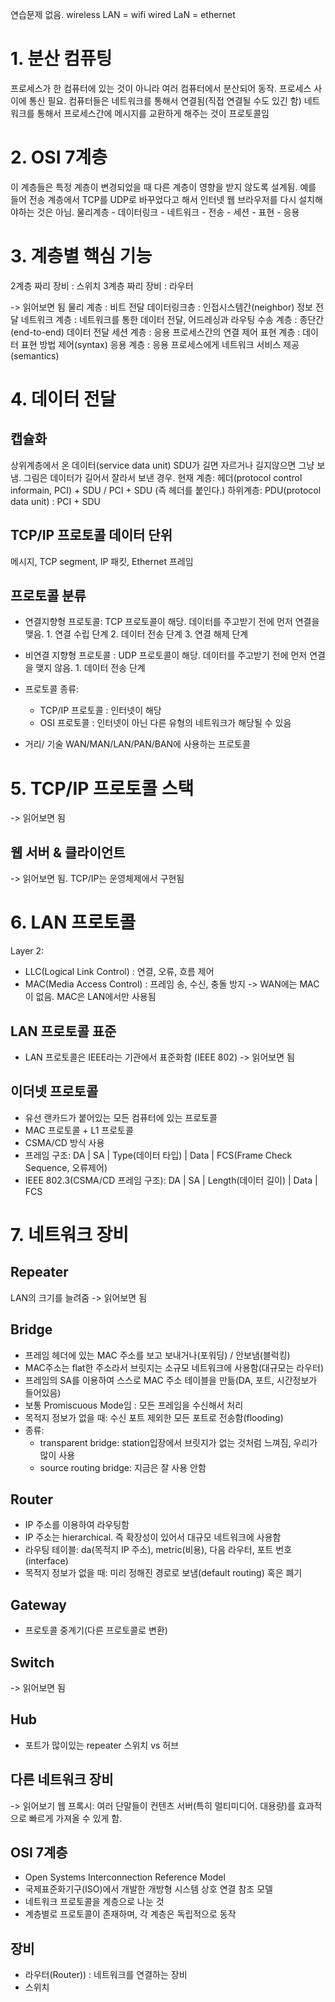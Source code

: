 연습문제 없음.
wireless LAN = wifi
wired LaN = ethernet

# 1. 분산 컴퓨팅

프로세스가 한 컴퓨터에 있는 것이 아니라 여러 컴퓨터에서 분산되어 동작.
프로세스 사이에 통신 필요.
컴퓨터들은 네트워크를 통해서 연결됨(직접 연결될 수도 있긴 함)
네트워크를 통해서 프로세스간에 메시지를 교환하게 해주는 것이 프로토콜임

# 2. OSI 7계층

이 계층들은 특정 계층이 변경되었을 때 다른 계층이 영향을 받지 않도록 설계됨.
예를 들어 전송 계층에서 TCP를 UDP로 바꾸었다고 해서 인터넷 웹 브라우저를 다시 설치해야하는 것은 아님.
물리계층 - 데이터링크 - 네트워크 - 전송 - 세션 - 표현 - 응용

# 3. 계층별 핵심 기능

2계층 짜리 장비 : 스위치
3계층 짜리 장비 : 라우터

-> 읽어보면 됨
물리 계층 : 비트 전달
데이터링크층 : 인접시스템간(neighbor) 정보 전달
네트워크 계층 : 네트워크를 통한 데이터 전달, 어드레싱과 라우팅
수송 계층 : 종단간(end-to-end) 데이터 전달
세션 계층 : 응용 프로세스간의 연결 제어
표현 계층 : 데이터 표현 방법 제어(syntax)
응용 계층 : 응용 프로세스에게 네트워크 서비스 제공(semantics)

# 4. 데이터 전달

## 캡슐화

상위계층에서 온 데이터(service data unit)
SDU가 길면 자르거나 길지않으면 그냥 보냄.
그림은 데이터가 길어서 잘라서 보낸 경우.
현재 계층: 헤더(protocol control informain, PCI) + SDU / PCI + SDU (즉 헤더를 붙인다.)
하위계층: PDU(protocol data unit) : PCI + SDU

## TCP/IP 프로토콜 데이터 단위

메시지, TCP segment, IP 패킷, Ethernet 프레임

## 프로토콜 분류

- 연결지향형 프로토콜: TCP 프로토콜이 해당. 데이터를 주고받기 전에 먼저 연결을 맺음. 1. 연결 수립 단계 2. 데이터 전송 단계 3. 연결 해제 단계
- 비연결 지향형 프로토콜 : UDP 프로토콜이 해당. 데이터를 주고받기 전에 먼저 연결을 맺지 않음. 1. 데이터 전송 단계

- 프로토콜 종류:

  - TCP/IP 프로토콜 : 인터넷이 해당
  - OSI 프로토콜 : 인터넷이 아닌 다른 유형의 네트워크가 해당될 수 있음

- 거리/ 기술
  WAN/MAN/LAN/PAN/BAN에 사용하는 프로토콜

# 5. TCP/IP 프로토콜 스택

-> 읽어보면 됨

## 웹 서버 & 클라이언트

-> 읽어보면 됨. TCP/IP는 운영체제에서 구현됨

# 6. LAN 프로토콜

Layer 2:

- LLC(Logical Link Control) : 연결, 오류, 흐름 제어
- MAC(Media Access Control) : 프레임 송, 수신, 충돌 방지
  -> WAN에는 MAC이 없음. MAC은 LAN에서만 사용됨

## LAN 프로토콜 표준

- LAN 프로토콜은 IEEE라는 기관에서 표준화함 (IEEE 802)
  -> 읽어보면 됨

## 이더넷 프로토콜

- 유선 랜카드가 붙어있는 모든 컴퓨터에 있는 프로토콜
- MAC 프로토콜 + L1 프로토콜
- CSMA/CD 방식 사용
- 프레임 구조:
  DA | SA | Type(데이터 타입) | Data | FCS(Frame Check Sequence, 오류제어)
- IEEE 802.3(CSMA/CD 프레임 구조):
  DA | SA | Length(데이터 길이) | Data | FCS

# 7. 네트워크 장비

## Repeater

LAN의 크기를 늘려줌
-> 읽어보면 됨

## Bridge

- 프레임 헤더에 있는 MAC 주소를 보고 보내거나(포워딩) / 안보냄(블럭킹)
- MAC주소는 flat한 주소라서 브릿지는 소규모 네트워크에 사용함(대규모는 라우터)
- 프레임의 SA를 이용하여 스스로 MAC 주소 테이블을 만듦(DA, 포트, 시간정보가 들어있음)
- 보통 Promiscuous Mode임 : 모든 프레임을 수신해서 처리
- 목적지 정보가 없을 때: 수신 포트 제외한 모든 포트로 전송함(flooding)
- 종류:
  - transparent bridge: station입장에서 브릿지가 없는 것처럼 느껴짐, 우리가 많이 사용
  - source routing bridge: 지금은 잘 사용 안함

## Router

- IP 주소를 이용하여 라우팅함
- IP 주소는 hierarchical. 즉 확장성이 있어서 대규모 네트워크에 사용함
- 라우팅 테이블: da(목적지 IP 주소), metric(비용), 다음 라우터, 포트 번호(interface)
- 목적지 정보가 없을 때: 미리 정해진 경로로 보냄(default routing) 혹은 폐기

## Gateway

- 프로토콜 중계기(다른 프로토콜로 변환)

## Switch

-> 읽어보면 됨

## Hub

- 포트가 많이있는 repeater
  스위치 vs 허브

## 다른 네트워크 장비

-> 읽어보기
웹 프록시: 여러 단말들이 컨텐츠 서버(특히 멀티미디어. 대용량)를 효과적으로 빠르게 가져올 수 있게 함.

## OSI 7계층

- Open Systems Interconnection Reference Model
- 국제표준화기구(ISO)에서 개발한 개방형 시스템 상호 연결 참조 모델
- 네트워크 프로토콜을 계층으로 나눈 것
- 계층별로 프로토콜이 존재하며, 각 계층은 독립적으로 동작

## 장비

- 라우터(Router)) : 네트워크를 연결하는 장비
- 스위치
